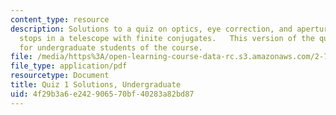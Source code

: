 ```yaml
---
content_type: resource
description: Solutions to a quiz on optics, eye correction, and aperture and field
  stops in a telescope with finite conjugates.   This version of the quiz is intended
  for undergraduate students of the course.
file: /media/https%3A/open-learning-course-data-rc.s3.amazonaws.com/2-71-optics-spring-2009/4f29b3a6e242906570bf40283a82bd87_MIT2_71S09_uquiz1_sol.pdf
file_type: application/pdf
resourcetype: Document
title: Quiz 1 Solutions, Undergraduate
uid: 4f29b3a6-e242-9065-70bf-40283a82bd87
---
```

